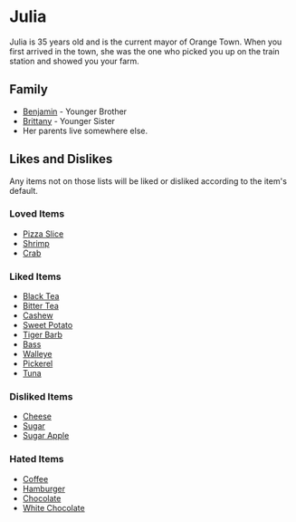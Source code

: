 # Julia

Julia is 35 years old and is the current mayor of Orange Town. When you first arrived in the town, she was the one who picked you up on the train station and showed you your farm.

## Family

- [Benjamin](Benjamin.md) - Younger Brother
- [Brittany](Brittany.md) - Younger Sister
- Her parents live somewhere else.

## Likes and Dislikes

Any items not on those lists will be liked or disliked according to the item's default.

### Loved Items

- [Pizza Slice](../items/pizza-slice.md)
- [Shrimp](../items/shrimp.md)
- [Crab](../items/crab.md)

### Liked Items

- [Black Tea](../items/black-tea.md)
- [Bitter Tea](../items/bitter-tea.md)
- [Cashew](../items/cashew.md)
- [Sweet Potato](../items/sweet-potato.md)
- [Tiger Barb](../items/tiger-barb.md)
- [Bass](../items/bass.md)
- [Walleye](../items/walleye.md)
- [Pickerel](../items/pickerel.md)
- [Tuna](../items/tuna.md)

### Disliked Items

- [Cheese](../items/cheese.md)
- [Sugar](../items/sugar.md)
- [Sugar Apple](../items/sugar-apple.md)

### Hated Items

- [Coffee](../items/coffee.md)
- [Hamburger](../items/hamburguer.md)
- [Chocolate](../items/chocolate.md)
- [White Chocolate](../items/white-chocolate.md)